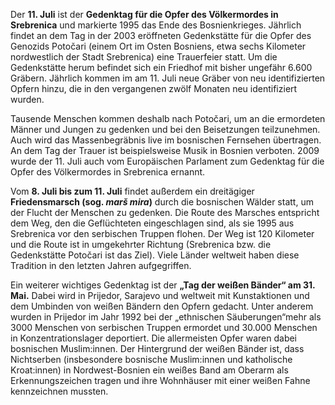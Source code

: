Der **11. Juli** ist der **Gedenktag für die Opfer des Völkermordes in Srebrenica** und markierte 1995 das Ende des Bosnienkrieges. Jährlich findet an dem Tag in der 2003 eröffneten Gedenkstätte für die Opfer des Genozids Potočari (einem Ort im Osten Bosniens, etwa sechs Kilometer nordwestlich der Stadt Srebrenica) eine Trauerfeier statt. Um die Gedenkstätte herum befindet sich ein Friedhof mit bisher ungefähr 6.600 Gräbern. Jährlich kommen im am 11. Juli neue Gräber von neu identifizierten Opfern hinzu, die in den vergangenen zwölf Monaten neu identifiziert wurden. 

Tausende Menschen kommen deshalb nach Potočari, um an die ermordeten Männer und Jungen zu gedenken und bei den Beisetzungen teilzunehmen. Auch wird das Massenbegräbnis live im bosnischen Fernsehen übertragen. An dem Tag der Trauer ist beispielsweise Musik in Bosnien verboten. 2009 wurde der 11. Juli auch vom Europäischen Parlament zum Gedenktag für die Opfer des Völkermordes in Srebrenica ernannt.

Vom **8. Juli bis zum 11. Juli** findet außerdem ein dreitägiger **Friedensmarsch (sog. *marš mira*)** durch die bosnischen Wälder statt, um der Flucht der Menschen zu gedenken. Die Route des Marsches entspricht dem Weg, den die Geflüchteten eingeschlagen sind, als sie 1995 aus Srebrenica vor den serbischen Truppen flohen. Der Weg ist 120 Kilometer und die Route ist in umgekehrter Richtung (Srebrenica bzw. die Gedenkstätte Potočari ist das Ziel). Viele Länder weltweit haben diese  Tradition in den letzten Jahren aufgegriffen.

Ein weiterer wichtiges Gedenktag ist der **„Tag der weißen Bänder“ am 31. Mai.**  Dabei wird in Prijedor, Sarajevo und weltweit mit Kunstaktionen und dem Umbinden von weißen Bändern den Opfern gedacht. Unter anderem wurden in Prijedor im Jahr 1992 bei der „ethnischen Säuberungen“mehr als 3000 Menschen von serbischen Truppen ermordet und 30.000 Menschen in Konzentrationslager deportiert. Die allermeisten Opfer waren dabei bosnischen Muslim:innen. Der Hintergrund der weißen Bänder ist, dass Nichtserben (insbesondere bosnische Muslim:innen und katholische Kroat:innen) in Nordwest-Bosnien ein weißes Band am Oberarm als Erkennungszeichen tragen und ihre Wohnhäuser mit einer weißen Fahne kennzeichnen mussten.


